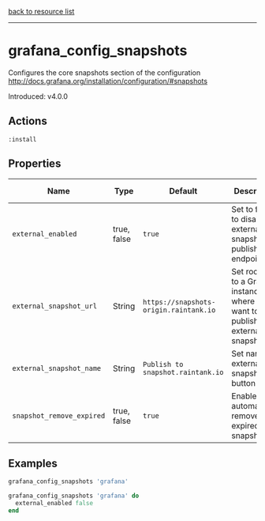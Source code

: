 [back to resource list](https://github.com/sous-chefs/grafana#resources)

---

# grafana_config_snapshots

Configures the core snapshots section of the configuration <http://docs.grafana.org/installation/configuration/#snapshots>

Introduced: v4.0.0

## Actions

`:install`

## Properties

| Name                      | Type        |  Default                                  | Description                                               | Allowed Values
| ------------------------- | ----------- | ----------------------------------------- | --------------------------------------------------------- | --------------- |
| `external_enabled`        | true, false | `true`                                    | Set to false to disable external snapshot publish endpoint| true, false
| `external_snapshot_url`   | String      | `https://snapshots-origin.raintank.io`    | Set root url to a Grafana instance where you want to publish external snapshots |
| `external_snapshot_name`  | String      | `Publish to snapshot.raintank.io`         | Set name for external snapshot button                     |
| `snapshot_remove_expired` | true, false | `true`                                    | Enabled to automatically remove expired snapshots         |

## Examples

```ruby
grafana_config_snapshots 'grafana'
```

```ruby
grafana_config_snapshots 'grafana' do
  external_enabled false
end
```
